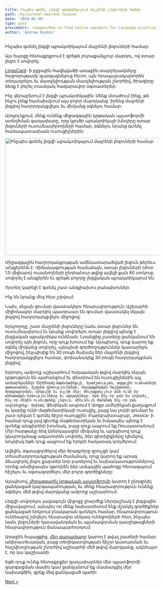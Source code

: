```yaml
---
title: Ինչպես գտնել լեզվի պրակտիկայում մայրենի լեզուների համար
path: /hy/voronel-mayreni-lezuner
date: '2018-01-30'
type: post
previewSrc: /images/How-to-find-native-speakers-for-language-practice.jpg
author: 'Andrew Kuzmin'
---
```


Ինչպես գտնել լեզվի պրակտիկայում մայրենի լեզուների համար:

Այս հարցը հետաքրքրում է գրեթե յուրաքանչյուր մարդու, ով օտար լեզու է սովորել:

<a href="https://lingocard.com">LingoCard</a>- ի բջջային հավելվածի առաջին տարբերակները հաջողությամբ զարգացնելուց հետո, այն հրապարակայնորեն տեղադրելու եւ մատչելիության մատչելիության շնորհիվ, ծրագիրը ձեռք է բերել տասնյակ հազարավոր օգտատերեր:

Ինչ վերաբերում է լեզվի պրակտիկային: Մենք մտածում էինք, թե ինչու չենք համախմբում այս բոլոր մարդկանց `իրենց մայրենի լեզվով հաղորդակցվելու եւ միմյանց օգնելու համար:

Արդյունքում, մենք ունենք միջազգային կրթական պլատֆորմի ստեղծման գաղափարը, որը կլուծի պրակտիկայի խնդիրը օտար լեզուների ուսումնասիրողների համար, օգնելու նրանց գտնել համապատասխան ուսուցիչներին:

<img class="aligncenter wp-image-78 size-full" src="../images/platform/social-network.jpg" alt="Ինչպես գտնել լեզվի պրակտիկայում մայրենի լեզուների համար" width="628" height="383" />

Միջազգային հաղորդակցության ամենատարածված լեզուն թերեւս անգլերենն է: Վիճակագրության համաձայն, օտար լեզուների (մոտ 1.5 միլիարդ) ուսանողների ընդհանուր թվից ավելի քան 80 տոկոսը սովորել է անգլերեն եւ գրեթե բոլորը լեզվական պրակտիկայում են:

Որտեղ կարելի է գտնել շատ անգլիախոս բանախոսներ:

Ինչ են նրանք մեզ հետ շփվում:

Նախ, օնլայն գումար վաստակելու հնարավորություն: Աշխարհի միլիոնավոր մարդիկ պատրաստ են գումար վաստակել օնլայն լեզվով հաղորդակցվելու միջոցով:

Երկրորդը, շատ մայրենի լեզուները նաեւ օտար լեզուներ են ուսումնասիրում եւ նրանք սովորելու օտար լեզվով պետք է լեզվական պրակտիկա ունենան: Նրանցից շատերը ցանկանում են սովորել այն լեզուն, որը դուք խոսում եք: Այսպիսով, դուք կարող եք օգնել միմյանց սովորել, այնպիսի գործողություններ կատարելու միջոցով, ինչպիսիք են 30 րոպե ծախսել ձեր մայրենի լեզվով հաղորդակցվելու համար, փոխանակեք 30 րոպե հաղորդակցման լեզվով:

Երրորդ, ամբողջ աշխարհում հսկայական թվով մարդիկ օնլայն կրթություն են պահանջում եւ փնտրում են ուսուցիչներին այլ առարկաներ: Օրինակ `մաթեմատիկայի, երաժշտության, ազգային ուտեստների պատրաստման, ճշգրիտ գիտությունների, հաշվապահական հաշվառման, ծրագրավորման, դիզայնի եւ այլնի մեջ: Յուրաքանչյուր անձ ունի իր անհատական ​​հմտությունները եւ տաղանդները: Եթե ​​ինչ-որ բան ես սովորել, ինչ-որ մեկին ուսուցանեք լեզուն, միեւնույն ժամանակ ինչ-որ բան սովորեցրեք: Օրինակ `Ջեսիկան ապրում է փոքր ամերիկյան քաղաքում եւ կարիք ունի մաթեմատիկայի ուսուցիչ, բայց նա չունի գումար եւ շատ դժվար է գտնել ճիշտ ուսուցչին: Բարեբախտաբար, Jessica- ի համար դուք լավ գիտեք մաթեմատիկան եւ իսկապես պետք է գտնեք անգլերենի խոսնակ, բայց դուք ապրում եք Ռուսաստանում: Մեր հարթակը ձեզ կներկայացնի միմյանց եւ այդպիսով դուք կկարողանաք ազատորեն սովորել, ձեր գիտելիքները կիսելով, նույնիսկ եթե դուք ապրում եք Երկրի հակառակ կողմերում:

Ավելին, օգտագործելով մեր ծրագրերը զրույցի կամ տեսահաղորդակցության ժամանակ, դուք կարող եք արագ ձեւավորել լեզու քարտեր նոր բառերով եւ նախադասություններով, որոնք անմիջապես կթողնեն ձեր ամպային պահոցը հետագայում հիշելու եւ օգտագործելու մեր բոլոր գործիքները:

Այսպիսով,<a href="https://lingocard.com" target="_blank" rel="noopener"> միջազգային կրթական պլատֆորմը</a> կարող է ընդգրկել ցանկացած կարգապահության, եւ մենք հնարավորություն ունենք օգնելու մեծ թվով մարդկանց ամբողջ աշխարհում:

Լեզվի սովորելու լավագույն միջոցը լիարժեք ներդաշնակ է լեզվային միջավայրում, այնպես որ մենք նախատեսում ենք մշակել գործիքներ ցանկացած երկրում բնակարան գտնելու համար, հնարավորություն ունենալով շփվելու հնարավոր սենյակ ունեցողների հետ, ինչպես նաեւ լեզուների դասավանդման եւ պլանավորման դասընթացների հնարավորություն ճանապարհորդում:

Առաջին հայացքից, <a href="/hy/?lang=hy">մեր գաղափարը</a> կարող է թվալ շատերի համար անիրատեսական, բայց տեղեկատվության ճիշտ կատարման եւ հաշվետվության շնորհիվ աշխարհի մեծ թվով մարդկանց, ակնհայտ է, որ դա կաշխատի:

Եթե ​​դուք ունեք հետաքրքիր գաղափարներ մեր պլատֆորմի զարգացման մասին կամ ցանկանում եք մասնակցել մեր նախագծին, գրեք մեզ ցանկացած պահի:

<a href="/hy/inchpes-sovorel-angleren-arag">Next ></a>
